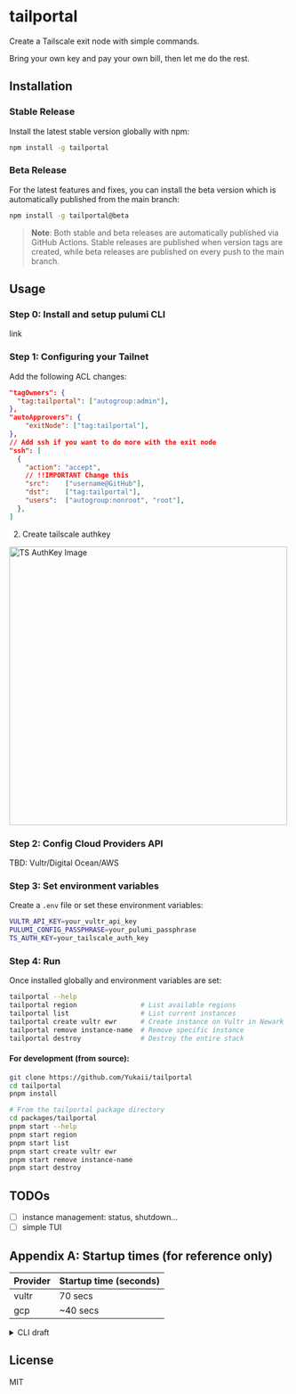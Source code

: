 # tailportal

Create a Tailscale exit node with simple commands.

Bring your own key and pay your own bill, then let me do the rest.

## Installation

### Stable Release

Install the latest stable version globally with npm:

```bash
npm install -g tailportal
```

### Beta Release

For the latest features and fixes, you can install the beta version which is automatically published from the main branch:

```bash
npm install -g tailportal@beta
```

> **Note**: Both stable and beta releases are automatically published via GitHub Actions. Stable releases are published when version tags are created, while beta releases are published on every push to the main branch.

## Usage

### Step 0: Install and setup pulumi CLI

link

### Step 1: Configuring your Tailnet

Add the following ACL changes:

```json
"tagOwners": {
  "tag:tailportal": ["autogroup:admin"],
},
"autoApprovers": {
	"exitNode": ["tag:tailportal"],
},
// Add ssh if you want to do more with the exit node
"ssh": [
  {
    "action": "accept",
    // !!IMPORTANT Change this
    "src":    ["username@GitHub"],
    "dst":    ["tag:tailportal"],
    "users":  ["autogroup:nonroot", "root"],
  },
]
```

2. Create tailscale authkey

<img src="./docs/images/ts-authkey.png" width="500" alt="TS AuthKey Image" />

### Step 2: Config Cloud Providers API

TBD: Vultr/Digital Ocean/AWS

### Step 3: Set environment variables

Create a `.env` file or set these environment variables:

```bash
VULTR_API_KEY=your_vultr_api_key
PULUMI_CONFIG_PASSPHRASE=your_pulumi_passphrase
TS_AUTH_KEY=your_tailscale_auth_key
```

### Step 4: Run

Once installed globally and environment variables are set:

```bash
tailportal --help
tailportal region                # List available regions
tailportal list                  # List current instances
tailportal create vultr ewr      # Create instance on Vultr in Newark
tailportal remove instance-name  # Remove specific instance
tailportal destroy               # Destroy the entire stack
```

#### For development (from source):

```bash
git clone https://github.com/Yukaii/tailportal
cd tailportal
pnpm install

# From the tailportal package directory
cd packages/tailportal
pnpm start --help
pnpm start region
pnpm start list
pnpm start create vultr ewr
pnpm start remove instance-name
pnpm start destroy
```

## TODOs

- [ ] instance management: status, shutdown...
- [ ] simple TUI

## Appendix A: Startup times (for reference only)

| Provider | Startup time (seconds) |
| -------- | ---------------------- |
| vultr    | 70 secs                |
| gcp      | ~40 secs               |


<details>
<summary>CLI draft</summary>

## CLI draft

WIP WIP WIP

### General Options

- `-h, --help` : Show help and exit
- `-v, --version` : Show version and exit

### Commands

#### `up`

- Create and configure a new Tailportal instance
- Options:
  - `provider` : Specify the cloud provider (e.g. AWS, GCP, DigitalOcean)
  - `location` : Specify the location of the instance (e.g. us-west-2, europe-west1)
  - `authkey` : Specify the Tailscale AuthKey (optional, will prompt if not provided)

#### `down`

- Destroy the current Tailportal instance

#### `list`

- List all available instances

#### `status`

- Show the status of the current instance

#### `regions`

- List available regions for each provider
- Options:
  - `--provider` : Specify the cloud provider (e.g. AWS, GCP, DigitalOcean)
  - `--detail` : Show detailed information about each region (e.g. availability zones, instance types)

#### `providers`

- List available cloud providers
- Options:
  - `--detail` : Show detailed information about each provider (e.g. supported regions, instance types)

### Example Usage

- `tailportal up --provider=aws --location=us-west-2` : Create a new instance on AWS in us-west-2
- `tailportal down` : Destroy the current instance
- `tailportal list` : List all available instances
- `tailportal status` : Show the status of the current instance
- `tailportal regions` : List available regions for all providers
- `tailportal regions --provider=aws` : List available regions for AWS
- `tailportal regions --provider=aws --detail` : Show detailed information about each AWS region
- `tailportal providers` : List available cloud providers
- `tailportal providers --detail` : Show detailed information about each provider (e.g. supported regions, instance types)

</details>

## License

MIT
